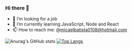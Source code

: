 ### Hi there 👋



- 🔭 I’m looking for a job
- 🌱 I’m currently learning JavaScript, Node and React
- 📫 How to reach me: @micaelbatista0108@hotmail.com

![Anurag's GitHub stats](https://github-readme-stats.vercel.app/api?username=BRMicael&show_icons=true&theme=radical)
[![Top Langs](https://github-readme-stats.vercel.app/api/top-langs/?username=BRMicael)](https://github.com/BRMicael/github-readme-stats)


